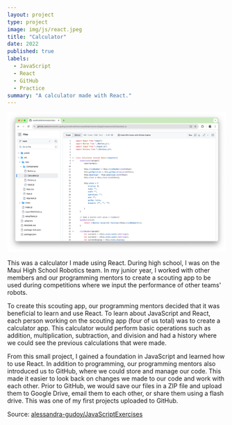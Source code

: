 ```yaml
---
layout: project
type: project
image: img/js/react.jpeg
title: "Calculator"
date: 2022
published: true
labels:
  - JavaScript
  - React
  - GitHub
  - Practice
summary: "A calculator made with React."
---
```


<img class="img-fluid" src="../img/js/js.png">

This was a calculator I made using React. During high school, I was on the Maui High School Robotics team. In my junior year, I worked with other members and our programming mentors to create a scouting app to be used during competitions where we input the performance of other teams' robots.

To create this scouting app, our programming mentors decided that it was beneficial to learn and use React. To learn about JavaScript and React, each person working on the scouting app (four of us total) was to create a calculator app. This calculator would perform basic operations such as addition, multiplication, subtraction, and division and had a history where we could see the previous calculations that were made.

From this small project, I gained a foundation in JavaScript and learned how to use React. In addition to programming, our programming mentors also introduced us to GitHub, where we could store and manage our code. This made it easier to look back on changes we made to our code and work with each other. Prior to GitHub, we would save our files in a ZIP file and upload them to Google Drive, email them to each other, or share them using a flash drive. This was one of my first projects uploaded to GitHub.

Source: <a href="https://github.com/alessandra-gudoy/JavaScriptExercises"><i class="large github icon "></i>alessandra-gudoy/JavaScriptExercises</a>
